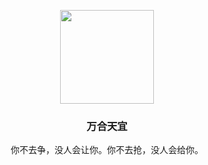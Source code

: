 <br></br>
<div align="center">
<img src="https://github.com/Shacoc/files/blob/main/imgs/avatar-circle.png" width = "150" height = "150"/>
</div>

<div align="center">
<h3>万合天宜</h3>
</div>

<div align="center">
你不去争，没人会让你。你不去抢，没人会给你。
</div>


<br></br>
